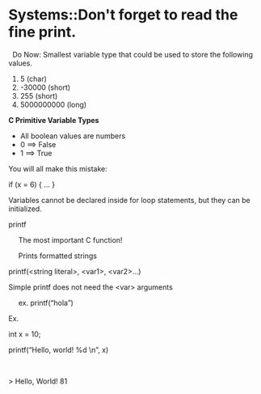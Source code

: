 # Systems::Don't forget to read the fine print.

  Do Now: Smallest variable type that could be used to store the following values.

  1. 5 (char)
  2. -30000 (short)
  3. 255 (short)
  4. 5000000000 (long)



  


**C Primitive Variable Types**

  * All boolean values are numbers
  * 0 ==&gt; False
  * 1 ==&gt; True



  


You will all make this mistake:

if (x = 6) { … }

  


  


Variables cannot be declared inside for loop statements, but they can be initialized.

  


printf

     The most important C function!

     Prints formatted strings

  


printf(&lt;string literal&gt;, &lt;var1&gt;, &lt;var2&gt;…)

  


Simple printf does not need the &lt;var&gt; arguments

     ex. printf(“hola”)

  


Ex.

  


int x = 10;

printf(“Hello, world! %d \n”, x)

     

&gt; Hello, World! 81

  


